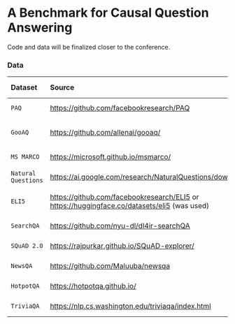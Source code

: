 # A Benchmark for Causal Question Answering

Code and data will be finalized closer to the conference.

### Data

| Dataset           | Source                                  | License                                    | License type                 |
|:------------------|:----------------------------------------|:-------------------------------------------|:-----------------------------|
|`PAQ`              |https://github.com/facebookresearch/PAQ  |https://github.com/facebookresearch/PAQ#data-license |CC BY-SA 3.0         |
|`GooAQ`            |https://github.com/allenai/gooaq/        |https://github.com/allenai/gooaq/blob/main/LICENSE   |Apache License V. 2.0|
|`MS MARCO`         |https://microsoft.github.io/msmarco/     |same                                                 |Own Terms            |
|`Natural Questions`|https://ai.google.com/research/NaturalQuestions/download |same                                 |CC BY-SA 3.0         |
|`ELI5`             |https://github.com/facebookresearch/ELI5 or https://huggingface.co/datasets/eli5 (was used)|same|Hosting not allowed |
|`SearchQA`         |https://github.com/nyu-dl/dl4ir-searchQA |same                                                 |No information       |
|`SQuAD 2.0`        |https://rajpurkar.github.io/SQuAD-explorer/ |same                                              |CC BY-SA 4.0         |
|`NewsQA`           |https://github.com/Maluuba/newsqa        |same                                                 |Own Terms            |
|`HotpotQA`         |https://hotpotqa.github.io/              |same                                                 |CC BY-SA 4.0         |
|`TriviaQA`         |https://nlp.cs.washington.edu/triviaqa/index.html |same                                        |No information       |
